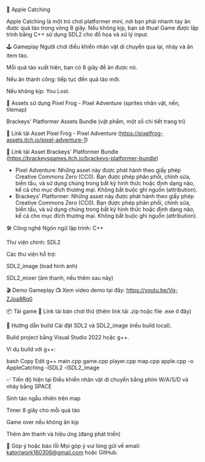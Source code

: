 🍏 Apple Catching

Apple Catching là một trò chơi platformer mini, nơi bạn phải nhanh tay ăn được quả táo trong vòng 8 giây. Nếu không kịp, bạn sẽ thua!
Game được lập trình bằng C++ sử dụng SDL2 cho đồ họa và xử lý input.

🕹️ Gameplay
Người chơi điều khiển nhân vật di chuyển qua lại, nhảy và ăn item táo.

Mỗi quả táo xuất hiện, bạn có 8 giây để ăn được nó.

Nếu ăn thành công: tiếp tục đến quả táo mới.

Nếu không kịp: You Lost.

🎨 Assets sử dụng
Pixel Frog - Pixel Adventure (sprites nhân vật, nền, tilemap)

Brackeys' Platformer Assets Bundle (vật phẩm, một số chi tiết trang trí)

📎 Link tải Asset Pixel Frog - Pixel Adventure (https://pixelfrog-assets.itch.io/pixel-adventure-1)

📎 Link tải Asset Brackeys' Platformer Bundle (https://brackeysgames.itch.io/brackeys-platformer-bundle)

 + Pixel Adventure: Những asset này được phát hành theo giấy phép Creative Commons Zero (CC0).
Bạn được phép phân phối, chỉnh sửa, biến tấu, và sử dụng chúng trong bất kỳ hình thức hoặc định dạng nào, kể cả cho mục đích thương mại.
Không bắt buộc ghi nguồn (attribution).
+ Brackeys' Platformer: Những asset này được phát hành theo giấy phép Creative Commons Zero (CC0).
Bạn được phép phân phối, chỉnh sửa, biến tấu, và sử dụng chúng trong bất kỳ hình thức hoặc định dạng nào, kể cả cho mục đích thương mại.
Không bắt buộc ghi nguồn (attribution).


🛠️ Công nghệ
Ngôn ngữ lập trình: C++

Thư viện chính: SDL2

Các thư viện hỗ trợ:

SDL2_image (load hình ảnh)

SDL2_mixer (âm thanh, nếu thêm sau này)

🎬 Demo Gameplay
📺 Xem video demo tại đây: https://youtu.be/Vq-ZJoa8Rq0

📦 Tải game
🔗 Link tải bản chơi thử (thêm link tải .zip hoặc file .exe ở đây)

📜 Hướng dẫn build
Cài đặt SDL2 và SDL2_image (nếu build local).

Build project bằng Visual Studio 2022 hoặc g++.

Ví dụ build với g++:

bash
Copy
Edit
g++ main.cpp game.cpp player.cpp map.cpp apple.cpp -o AppleCatching -lSDL2 -lSDL2_image

✅ Tiến độ hiện tại
 Điều khiển nhân vật di chuyển bằng phím W/A/S/D và nhảy bằng SPACE

 Sinh táo ngẫu nhiên trên map

 Timer 8 giây cho mỗi quả táo

 Game over nếu không ăn kịp

 Thêm âm thanh và hiệu ứng (đang phát triển)

💬 Góp ý hoặc báo lỗi
Mọi góp ý vui lòng gửi về email: katoriwork160306@gmail.com hoặc GitHub.
